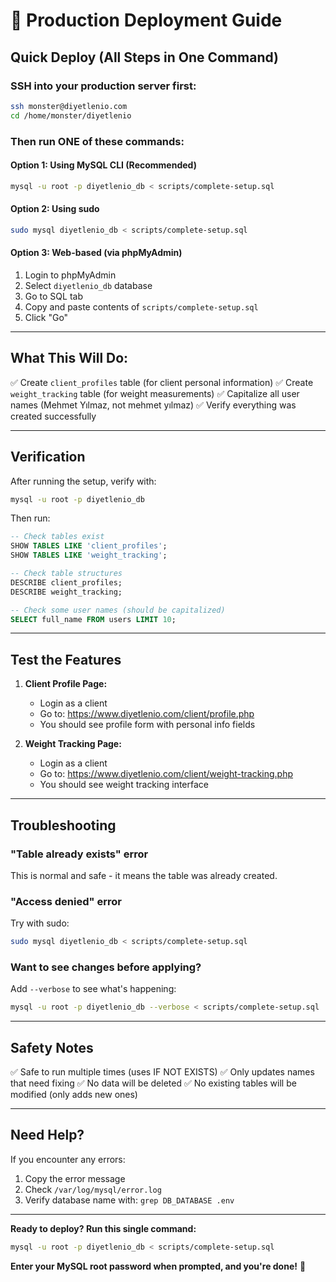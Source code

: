 # 🚀 Production Deployment Guide

## Quick Deploy (All Steps in One Command)

### SSH into your production server first:
```bash
ssh monster@diyetlenio.com
cd /home/monster/diyetlenio
```

### Then run ONE of these commands:

#### Option 1: Using MySQL CLI (Recommended)
```bash
mysql -u root -p diyetlenio_db < scripts/complete-setup.sql
```

#### Option 2: Using sudo
```bash
sudo mysql diyetlenio_db < scripts/complete-setup.sql
```

#### Option 3: Web-based (via phpMyAdmin)
1. Login to phpMyAdmin
2. Select `diyetlenio_db` database
3. Go to SQL tab
4. Copy and paste contents of `scripts/complete-setup.sql`
5. Click "Go"

---

## What This Will Do:

✅ Create `client_profiles` table (for client personal information)
✅ Create `weight_tracking` table (for weight measurements)
✅ Capitalize all user names (Mehmet Yılmaz, not mehmet yılmaz)
✅ Verify everything was created successfully

---

## Verification

After running the setup, verify with:

```bash
mysql -u root -p diyetlenio_db
```

Then run:
```sql
-- Check tables exist
SHOW TABLES LIKE 'client_profiles';
SHOW TABLES LIKE 'weight_tracking';

-- Check table structures
DESCRIBE client_profiles;
DESCRIBE weight_tracking;

-- Check some user names (should be capitalized)
SELECT full_name FROM users LIMIT 10;
```

---

## Test the Features

1. **Client Profile Page:**
   - Login as a client
   - Go to: https://www.diyetlenio.com/client/profile.php
   - You should see profile form with personal info fields

2. **Weight Tracking Page:**
   - Login as a client
   - Go to: https://www.diyetlenio.com/client/weight-tracking.php
   - You should see weight tracking interface

---

## Troubleshooting

### "Table already exists" error
This is normal and safe - it means the table was already created.

### "Access denied" error
Try with sudo:
```bash
sudo mysql diyetlenio_db < scripts/complete-setup.sql
```

### Want to see changes before applying?
Add `--verbose` to see what's happening:
```bash
mysql -u root -p diyetlenio_db --verbose < scripts/complete-setup.sql
```

---

## Safety Notes

✅ Safe to run multiple times (uses IF NOT EXISTS)
✅ Only updates names that need fixing
✅ No data will be deleted
✅ No existing tables will be modified (only adds new ones)

---

## Need Help?

If you encounter any errors:
1. Copy the error message
2. Check `/var/log/mysql/error.log`
3. Verify database name with: `grep DB_DATABASE .env`

---

**Ready to deploy? Run this single command:**

```bash
mysql -u root -p diyetlenio_db < scripts/complete-setup.sql
```

**Enter your MySQL root password when prompted, and you're done!** 🎉
